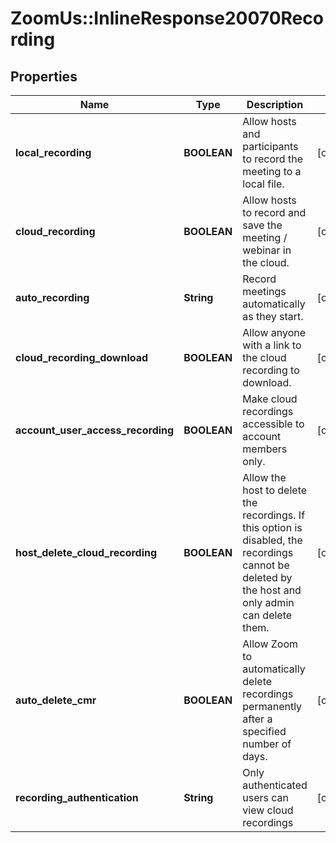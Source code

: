# ZoomUs::InlineResponse20070Recording

## Properties
Name | Type | Description | Notes
------------ | ------------- | ------------- | -------------
**local_recording** | **BOOLEAN** | Allow hosts and participants to record the meeting to a local file. | [optional] 
**cloud_recording** | **BOOLEAN** | Allow hosts to record and save the meeting / webinar in the cloud. | [optional] 
**auto_recording** | **String** | Record meetings automatically as they start. | [optional] 
**cloud_recording_download** | **BOOLEAN** | Allow anyone with a link to the cloud recording to download. | [optional] 
**account_user_access_recording** | **BOOLEAN** | Make cloud recordings accessible to account members only. | [optional] 
**host_delete_cloud_recording** | **BOOLEAN** | Allow the host to delete the recordings. If this option is disabled, the recordings cannot be deleted by the host and only admin can delete them. | [optional] 
**auto_delete_cmr** | **BOOLEAN** | Allow Zoom to automatically delete recordings permanently after a specified number of days. | [optional] 
**recording_authentication** | **String** | Only authenticated users can view cloud recordings | [optional] 



